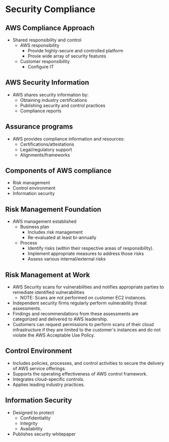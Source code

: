 # Security Compliance
## AWS Compliance Approach
* Shared responsibility and control
  * AWS responsibility
    * Provide highly-secure and controlled platform
    * Provie wide array of security features
  * Customer responsibility
    * Configure IT

## AWS Security Information
* AWS shares security information by:
  * Obtaining industry certifications
  * Publishing security and control practices
  * Compliance reports

## Assurance programs
* AWS provides compliance information and resources:
  * Certifications/attestations
  * Legal/regulatory support
  * Alignments/frameworks

## Components of AWS compliance
* Risk management
* Control environment
* Information security

## Risk Management Foundation
* AWS management established
  * Business plan
    * Includes risk management
    * Re-evaluated at least bi-annually
  * Process
    * Identify risks (within their respective areas of responsibility).
    * Implement appropriate measures to address those risks
    * Assess various internal/external risks
   
## Risk Management at Work
* AWS Security scans for vulnerabilities and notifies appropriate
  parties to remediate identified vulnerabilities
  * NOTE: Scans are not performed on customer EC2 instances.
* Independent security firms regularly perform vulnerability threat
  assessments.
* Findings and recommendations from these assessments are 
  categorized and delivered to AWS leadership.
* Customers can request permissions to perform scans of their cloud
  infrastructure if they are limited to the customer's instances and do 
  not violate the AWS Acceptable Use Policy.

## Control Environment
* Includes policies, processes, and control activities to secure the
  delivery of AWS service offerings.
* Supports the operating effectiveness of AWS control framework.
* Integrates cloud-specific controls.
* Applies leading industry practices.

## Information Security
* Designed to protect
  * Confidentiality
  * Integrity
  * Availability
* Publishes security whitepaper

